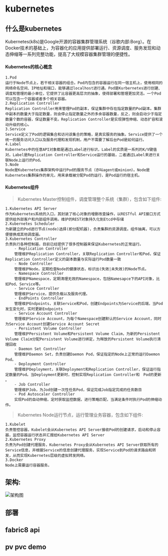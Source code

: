# kubernetes
## 什么是kubernetes
Kubernetes(k8s)是Google开源的容器集群管理系统（谷歌内部:Borg）。在Docker技术的基础上，为容器化的应用提供部署运行、资源调度、服务发现和动态伸缩等一系列完整功能，提高了大规模容器集群管理的便捷性。

#### Kubernetes的核心概念
    1.Pod
    运行于Node节点上，若干相关容器的组合。Pod内包含的容器运行在同一宿主机上，使用相同的网络命名空间、IP地址和端口，能够通过localhost进行通。Pod是Kurbernetes进行创建、调度和管理的最小单位，它提供了比容器更高层次的抽象，使得部署和管理更加灵活。一个Pod可以包含一个容器或者多个相关容器。
    2.Replication Controller
    Replication Controller用来管理Pod的副本，保证集群中存在指定数量的Pod副本。集群中副本的数量大于指定数量，则会停止指定数量之外的多余容器数量，反之，则会启动少于指定数量个数的容器，保证数量不变。Replication Controller是实现弹性伸缩、动态扩容和滚动升级的核心。
    3.Service
    Service定义了Pod的逻辑集合和访问该集合的策略，是真实服务的抽象。Service提供了一个统一的服务访问入口以及服务代理和发现机制，用户不需要了解后台Pod是如何运行。
    4.Label
    Kubernetes中的任意API对象都是通过Label进行标识，Label的实质是一系列的K/V键值对。Label是Replication Controller和Service运行的基础，二者通过Label来进行关联Node上运行的Pod。
    5.Node
    Node是Kubernetes集群架构中运行Pod的服务节点（亦叫agent或minion）。Node是Kubernetes集群操作的单元，用来承载被分配Pod的运行，是Pod运行的宿主机。
#### Kubernetes组件
> Kubernetes Master控制组件，调度管理整个系统（集群），包含如下组件:

    1.Kubernetes API Server
    作为Kubernetes系统的入口，其封装了核心对象的增删改查操作，以RESTful API接口方式提供给外部客户和内部组件调用。维护的REST对象持久化到Etcd中存储
    2.Kubernetes Scheduler
    为新建立的Pod进行节点(node)选择(即分配机器)，负责集群的资源调度。组件抽离，可以方便替换成其他调度器。
    3.Kubernetes Controller
    负责执行各种控制器，目前已经提供了很多控制器来保证Kubernetes的正常运行。
        - Replication Controller
        管理维护Replication Controller，关联Replication Controller和Pod，保证Replication Controller定义的副本数量与实际运行Pod数量一致
        - Node Controller
        管理维护Node，定期检查Node的健康状态，标识出(失效|未失效)的Node节点。
        - Namespace Controller
        管理维护Namespace，定期清理无效的Namespace，包括Namesapce下的API对象，比如Pod、Service等。
        - Service Controller
        管理维护Service，提供负载以及服务代理。
        - EndPoints Controller
        管理维护Endpoints，关联Service和Pod，创建Endpoints为Service的后端，当Pod发生变化时，实时更新Endpoints
        - Service Account Controller
        管理维护Service Account，为每个Namespace创建默认的Service Account，同时为Service Account创建Service Account Secret
        - Persistent Volume Controller
        管理维护Persistent Volume和Persistent Volume Claim，为新的Persistent Volume Claim分配Persistent Volume进行绑定，为释放的Persistent Volume执行清理回收
        - Daemon Set Controller
        管理维护Daemon Set，负责创建Daemon Pod，保证指定的Node上正常的运行Daemon Pod。
        - Deployment Controller
        管理维护Deployment，关联Deployment和Replication Controller，保证运行指定数量的Pod。当Deployment更新时，控制实现Replication Controller和　Pod的更新 。
        - Job Controller
        管理维护Job，为Jod创建一次性任务Pod，保证完成Job指定完成的任务数目
        - Pod Autoscaler Controller
        实现Pod的自动伸缩，定时获取监控数据，进行策略匹配，当满足条件时执行Pod的伸缩动作。

> Kubernetes Node运行节点，运行管理业务容器，包含如下组件:

    1.Kubelet
    负责管控容器，Kubelet会从Kubernetes API Server接收Pod的创建请求，启动和停止容器，监控容器运行状态并汇报给Kubernetes API Server
    2.Kubernetes Proxy
    负责为Pod创建代理服务，Kubernetes Proxy会从Kubernetes API Server获取所有的Service信息，并根据Service的信息创建代理服务，实现Service到Pod的请求路由和转发，从而实现Kubernetes层级的虚拟转发网络。
    3.Docker
    Node上需要运行容器服务。
## 架构:
 ![架构图](https://www.kubernetes.org.cn/headline)


## 部署

## fabric8 api
## pv pvc demo


